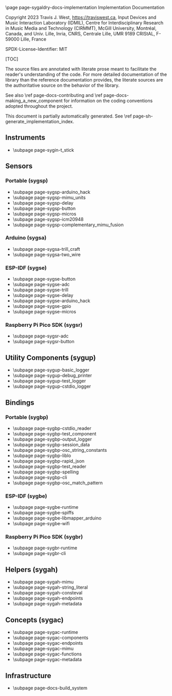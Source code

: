 \page page-sygaldry-docs-implementation Implementation Documentation

Copyright 2023 Travis J. West, https://traviswest.ca, Input Devices and Music
Interaction Laboratory (IDMIL), Centre for Interdisciplinary Research in Music
Media and Technology (CIRMMT), McGill University, Montréal, Canada, and Univ.
Lille, Inria, CNRS, Centrale Lille, UMR 9189 CRIStAL, F-59000 Lille, France

SPDX-License-Identifier: MIT

[TOC]

The source files are annotated with literate prose meant to facilitate the
reader's understanding of the code. For more detailed documentation of the
library than the reference documentation provides, the literate sources are
the authoritative source on the behavior of the library.

See also \ref page-docs-contributing and \ref page-docs-making_a_new_component
for information on the coding conventions adopted throughout the project.

This document is partially automatically generated. See \ref page-sh-generate_implementation_index.

## Instruments
- \subpage page-sygin-t_stick

## Sensors

### Portable (sygsp)
- \subpage page-sygsp-arduino_hack
- \subpage page-sygsp-mimu_units
- \subpage page-sygsp-delay
- \subpage page-sygsp-button
- \subpage page-sygsp-micros
- \subpage page-sygsp-icm20948
- \subpage page-sygsp-complementary_mimu_fusion

### Arduino (sygsa)
- \subpage page-sygsa-trill_craft
- \subpage page-sygsa-two_wire

### ESP-IDF (sygse)
- \subpage page-sygse-button
- \subpage page-sygse-adc
- \subpage page-sygse-trill
- \subpage page-sygse-delay
- \subpage page-sygse-arduino_hack
- \subpage page-sygse-gpio
- \subpage page-sygse-micros

### Raspberry Pi Pico SDK (sygsr)
- \subpage page-sygsr-adc
- \subpage page-sygsr-button

## Utility Components (sygup)
- \subpage page-sygup-basic_logger
- \subpage page-sygup-debug_printer
- \subpage page-sygup-test_logger
- \subpage page-sygup-cstdio_logger

## Bindings

### Portable (sygbp)
- \subpage page-sygbp-cstdio_reader
- \subpage page-sygbp-test_component
- \subpage page-sygbp-output_logger
- \subpage page-sygbp-session_data
- \subpage page-sygbp-osc_string_constants
- \subpage page-sygbp-liblo
- \subpage page-sygbp-rapid_json
- \subpage page-sygbp-test_reader
- \subpage page-sygbp-spelling
- \subpage page-sygbp-cli
- \subpage page-sygbp-osc_match_pattern

### ESP-IDF (sygbe)
- \subpage page-sygbe-runtime
- \subpage page-sygbe-spiffs
- \subpage page-sygbe-libmapper_arduino
- \subpage page-sygbe-wifi

### Raspberry Pi Pico SDK (sygbr)
- \subpage page-sygbr-runtime
- \subpage page-sygbr-cli

## Helpers (sygah)
- \subpage page-sygah-mimu
- \subpage page-sygah-string_literal
- \subpage page-sygah-consteval
- \subpage page-sygah-endpoints
- \subpage page-sygah-metadata

## Concepts (sygac)
- \subpage page-sygac-runtime
- \subpage page-sygac-components
- \subpage page-sygac-endpoints
- \subpage page-sygac-mimu
- \subpage page-sygac-functions
- \subpage page-sygac-metadata

## Infrastructure
- \subpage page-docs-build_system
